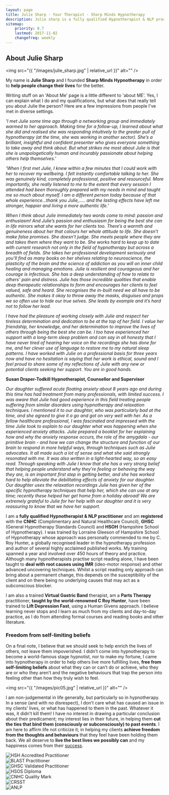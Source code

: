 ```yaml
---
layout: page
title: Julie Sharp - Your Therapist - Sharp Minds Hypnotherapy
description: Julie sharp is a fully qualified Hypnotherapist & NLP practitioner who is registered with the CNHC and who wants clients to live their best lives.
sitemap:
    priority: 0.7
    lastmod: 2017-11-02
    changefreq: weekly
---
```

## About Julie Sharp

<span class="image left"><img src="{{ "/images/julie_sharp.jpg" | relative_url }}" alt="" /></span>

My name is **Julie Sharp** and I founded **Sharp Minds Hypnotherapy** in order to **help people change their lives** for the better.

Writing stuff on an 'About Me' page is a little different to 'about ME’. Yes, I can explain what I do and my qualifications, but what does that really tell you about Julie the person? Here are a few impressions from people I've met in diverse settings.

*'I met Julie some time ago through a networking group and immediately warmed to her approach. Making time for a follow-up, I learned about what she did and realised she was responding intuitively to the greater pull of hypnotherapy (at the time, she was working in another sector). She’s a brilliant, insightful and confident presenter who gives everyone something to take away and think about. But what strikes me most about Julie is that she is unapologetically human and incurably passionate about helping others help themselves.'*

*'When I first met Julie, I knew within a few minutes that I could work with her to recover my
wellbeing. I felt instantly comfortable talking to her. She was genuinely kind, completely professional, positive and resourceful. More importantly, she really listened to me to the extent that every session I attended had been thoroughly prepared with my needs in mind and taught me so much about myself. I am a different person today because of that whole experience...thank you Julie,..... and the lasting effects have left me stronger, happier and living a more authentic life.'*

*When I think about Julie immediately two words come to mind: passion and enthusiasm! And Julie’s passion and enthusiasm for being the best she can in life mirrors what she wants for her clients too. There’s a warmth and genuineness about her that colours her whole
attitude to life. She doesn’t make false promises. She doesn’t judge. She meets people where they are and
takes them where they want to be. She works hard to keep up to date with current research not only in the field of hypnotherapy but across a breadth of fields. She takes her professional development seriously and you’ll find as many books on her shelves relating to neuroscience, the plasticity of the brain and the science of addiction as you will on inner child healing and managing emotions. Julie is resilient and courageous and her courage is infectious. She has a deep understanding of how to relate to others’ pain and distress. Julie has those incredible qualities that enable deep therapeutic relationships to form and encourages her clients to feel valued, safe and
heard. She recognises the in-built need we all have to be authentic. She makes it okay to throw
away the masks, disguises and props we so often use to hide our true selves. She leads by
example and it’s hard not to follow her lead.*

*I have had the pleasure of working closely with Julie and respect her tireless determination and dedication to be at the top of her field. I value her friendship, her knowledge, and her determination to improve the lives of others through being the best she can be.
I too have experienced her support with a long-term sleep problem and can say in all honesty that I have never tired of hearing her voice on the recordings she has done for me, and her clever use of language to restore me to my natural sleep patterns. I have worked with Julie on a professional basis for three years now and have no hesitation is saying that her work is ethical, sound and I feel proud to share some of my reflections of Julie with any new or potential clients seeking her support. You are in good hands.*

**Susan Draper-Todkill Hypnotherapist, Counsellor and Supervisor**

*Our daughter suffered acute floating anxiety about 8 years ago and during this
time has had treatment from many professionals, with limited success.
I was aware that Julie had good experience in this field treating people
suffering from similar disorders using hypnotherapy and relaxation techniques.
I mentioned it to our daughter, who was particularly bad at the time, and she
agreed to give it a go and got on very well with her.
As a fellow healthcare professional, I was fascinated and impressed with the
time Julie took to explain to our daughter what was happening when she
experienced anxiety attacks.
Julie prepared a booklet for her explaining how and why the anxiety response
occurs, the role of the amygdala - our primitive brain - and how we can change
the structure and function of our brain to respond in more helpful ways,
through techniques such as Julie advocates. It all made such a lot of sense and
what she said strongly resonated with me. It was also written in a light-hearted
way, so an easy read.
Through speaking with Julie I know that she has a very strong belief that
helping people understand why they’re feeling or behaving the way they are, is
an important first step in getting better, and she has worked hard to help
alleviate the debilitating effects of anxiety for our daughter.
Our daughter uses the relaxation recordings Julie has given her of the specific
hypnotherapy techniques that help her, which she can use at any time;
recently these helped her get home from a holiday abroad!
We are extremely grateful to Julie for her help with our daughter and it is very
reassuring to know that we have her support.*

I am a **fully qualified Hypnotherapist & NLP practitioner** and am **registered** with the **CNHC** (Complimentary and Natural Healthcare Council), **GHSC** (General Hypnotherapy Standards Council) and **HSOH** (Hampshire School of Hypnotherapy). I was trained by Lorraine Gleeson of Hampshire School of Hypnotherapy whose approach was personally commended to me by C. Roy Hunter, a globally recognised leader in the hypnotherapy profession and author of several highly acclaimed published works. My training spanned a year and involved over 450 hours of theory and practice. Although many hypnotherapists practise script reading alone, I have been taught to **deal with root causes using IMR** (ideo-motor response) and other advanced uncovering techniques. Whilst a script reading only approach can bring about a permanent change, this depends on the susceptibility of the client and on there being no underlying causes that may act as a subconscious blocker.

I am also a trained **Virtual Gastric Band** therapist, am a **Parts Therapy** practitioner, **taught by the world-renowned C Roy Hunter**, have been trained to **Lift Depression Fast**, using a Human Givens approach. I believe learning never stops and I learn as much from my clients and day-to-day practice, as I do from attending formal courses and reading books and other literature.

### Freedom from self-limiting beliefs

<div class="box">
  <p>
  On a final note, I believe that we should seek to help enrich the lives of others, not leave them impoverished. I didn’t come into hypnotherapy to become a world-famous stage hypnotist, nor to make my fortune, I came into hypnotherapy in order to help others live more fulfilling lives, <b>free from self-limiting beliefs</b> about what they can or can’t do or achieve, who they are or who they aren’t and the negative behaviours that trap the person into feeling other than how they truly wish to feel.
  </p>
</div>

<span class="image left"><img src="{{ "/images/pic05.jpg" | relative_url }}" alt="" /></span>

I am non-judgemental in life generally, but particularly so in hypnotherapy. In a sense (and with no disrespect), I don’t care what has caused an issue in my clients’ lives, or what has happened to them in the past. Whatever it was, it didn’t kill them! I have no interest in drawing a particular conclusion about their predicament; my interest lies in their future, in helping them **cut the ties that bind them (consciously or subconsciously) to past events**. I am here to affirm life not criticize it; in helping my clients **achieve freedom from the thoughts and behaviours** that they feel have been holding them back. We all deserve to **live the best lives we possibly can** and my happiness comes from their [success](../client-feedback/index.html).

  <div class="row">
  <div class="3u$(small)">
    <img src="../images/logos/GHR-logo.jpg" class="img-responsive" alt="HSH Accredited Practitioner">
    <br>
    <img src="../images/logos/BLAST Practitioner Logo_2018.jpg" class="img-responsive" alt="BLAST Practitioner">
    <br>
    <img src="../images/logos/GHSC-logo-300x91.jpg" class="img-responsive" alt="GHSC Validated Practitioner">
  </div>
  <div class="3u$(small)">
    <img src="../images/logos/HSOS diploma badge.jpg" class="img-responsive" alt="HSOS Diploma">
  </div>
  <div class="3u$(small)">
    <img src="../images/logos/80.-CNHC-Quality_Mark-300x206.jpg" class="img-responsive" alt="CNHC Quality Mark">
     </div>
    <div class="3u$(small)">
    <img src="../images/logos/CRSST Full.JPG" class="img-responsive" alt="CRSST">
    </div>
<div class="3u$(small)">
    <img src="../images/logos/ANLP-Logo.jpg" class="img-responsive" alt="ANLP">
  </div>